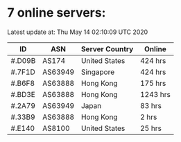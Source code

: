# 7 online servers:

Latest update at: Thu May 14 02:10:09 UTC 2020

| ID | ASN | Server Country | Online |
| -- | --- | -------------- | ------ |
| #.D09B | AS174 | United States | 424 hrs |
| #.7F1D | AS63949 | Singapore | 424 hrs |
| #.B6F8 | AS63888 | Hong Kong | 175 hrs |
| #.BD3E | AS63888 | Hong Kong | 1243 hrs |
| #.2A79 | AS63949 | Japan | 83 hrs |
| #.33B9 | AS63888 | Hong Kong | 2 hrs |
| #.E140 | AS8100 | United States | 25 hrs |

